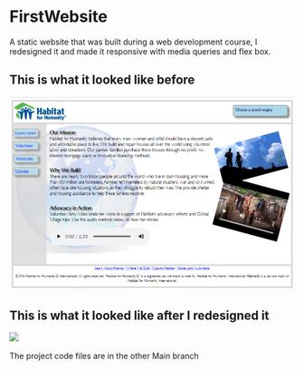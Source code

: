 # FirstWebsite
A static website that was built during a web development course, I redesigned it and made it responsive with media queries and flex box.
<br/>

## This is what it looked like before

<img src = "https://github.com/TheDeanMachine/FirstWebsite/blob/400e599a5de78b8c0ec674cf9dd4cbe14e32a973/media/Website1.png" >

<br/>

## This is what it looked like after I redesigned  it

<img src = "https://github.com/TheDeanMachine/FirstWebsite/blob/383cf8b913b08a36afb30b1b0a47511cc3047014/media/Animation2.gif">

The project code files are in the other Main branch
